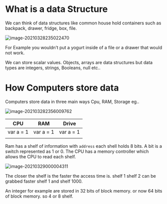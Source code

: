 # What is a data Structure

We can think of data structures like common house hold containers such as backpack, drawer, fridge, box, file.

![image-20210328235022470](C:\Users\camer\AppData\Roaming\Typora\typora-user-images\image-20210328235022470.png)

For Example you wouldn’t put a yogurt inside of  a file or a drawer that would not work. 

We can store scalar values. Objects, arrays are data structures but data types are integers, strings, Booleans, null etc..



# How Computers store data

Computers store data in three main ways Cpu, RAM, Storage eg..

![image-20210328235600976](C:\Users\camer\AppData\Roaming\Typora\typora-user-images\image-20210328235600976.png)2

| CPU        | RAM       | Drive     |
| ---------- | --------- | --------- |
| var a  = 1 | var a = 1 | var a = 1 |
|            |           |           |

Ram has a shelf of information with `address` each shell holds 8 bits. A bit is a switch represented as 1 or 0. The CPU has a memory controller which allows the CPU to read each shelf.

![image-20210329000004311](C:\Users\camer\AppData\Roaming\Typora\typora-user-images\image-20210329000004311.png)

 The closer the shelf is the faster the access time is. shelf 1 shelf 2 can be grabbed faster shelf 1 and shelf 1000.

An integer for example are stored in 32 bits of block memory. or now 64 bits of block memory. so 4 or 8 shelf.

